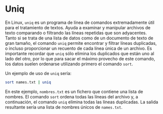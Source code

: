 # Uniq
 
En Linux, `uniq` es un programa de línea de comandos extremadamente útil para el tratamiento de textos. Ayuda a examinar y manipular archivos de texto comparando o filtrando las líneas repetidas que son adyacentes. Tanto si se trata de una lista de datos como de un documento de texto de gran tamaño, el comando `uniq` permite encontrar y filtrar líneas duplicadas, o incluso proporcionar un recuento de cada línea única de un archivo. Es importante recordar que `uniq` sólo elimina los duplicados que están uno al lado del otro, por lo que para sacar el máximo provecho de este comando, los datos suelen ordenarse utilizando primero el comando `sort`.

Un ejemplo de uso de `uniq` sería:

```bash
sort names.txt | uniq
```

En este ejemplo, `nombres.txt` es un fichero que contiene una lista de nombres. El comando `sort` ordena todas las líneas del archivo y, a continuación, el comando `uniq` elimina todas las líneas duplicadas. La salida resultante sería una lista de nombres únicos de `names.txt`.